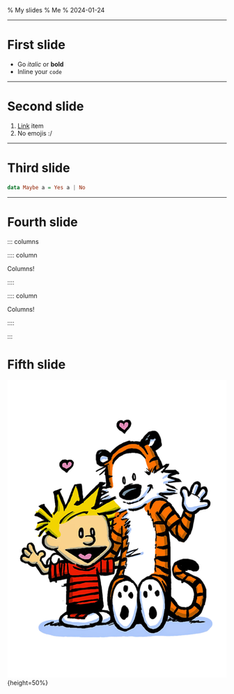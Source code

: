 % My slides
% Me
% 2024-01-24

---

# First slide

- Go _italic_ or **bold**
- Inline your `code`

---

# Second slide

1. [Link](http://www.link.com) item
2. No emojis :/

---

# Third slide

```haskell
data Maybe a = Yes a | No
```

---

# Fourth slide

::: columns

:::: column

Columns!

::::

:::: column

Columns!

::::

:::

# Fifth slide

![Caption](example.png){height=50%}
